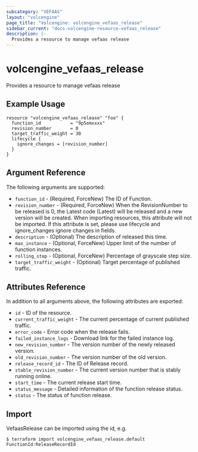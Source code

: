 ```yaml
---
subcategory: "VEFAAS"
layout: "volcengine"
page_title: "Volcengine: volcengine_vefaas_release"
sidebar_current: "docs-volcengine-resource-vefaas_release"
description: |-
  Provides a resource to manage vefaas release
---
```

# volcengine_vefaas_release
Provides a resource to manage vefaas release
## Example Usage
```hcl
resource "volcengine_vefaas_release" "foo" {
  function_id           = "9p5emxxxx"
  revision_number       = 0
  target_traffic_weight = 30
  lifecycle {
    ignore_changes = [revision_number]
  }
}
```
## Argument Reference
The following arguments are supported:
* `function_id` - (Required, ForceNew) The ID of Function.
* `revision_number` - (Required, ForceNew) When the RevisionNumber to be released is 0, the Latest code (Latest) will be released and a new version will be created. When importing resources, this attribute will not be imported. If this attribute is set, please use lifecycle and ignore_changes ignore changes in fields.
* `description` - (Optional) The description of released this time.
* `max_instance` - (Optional, ForceNew) Upper limit of the number of function instances.
* `rolling_step` - (Optional, ForceNew) Percentage of grayscale step size.
* `target_traffic_weight` - (Optional) Target percentage of published traffic.

## Attributes Reference
In addition to all arguments above, the following attributes are exported:
* `id` - ID of the resource.
* `current_traffic_weight` - The current percentage of current published traffic.
* `error_code` - Error code when the release fails.
* `failed_instance_logs` - Download link for the failed instance log.
* `new_revision_number` - The version number of the newly released version.
* `old_revision_number` - The version number of the old version.
* `release_record_id` - The ID of Release record.
* `stable_revision_number` - The current version number that is stably running online.
* `start_time` - The current release start time.
* `status_message` - Detailed information of the function release status.
* `status` - The status of function release.


## Import
VefaasRelease can be imported using the id, e.g.
```
$ terraform import volcengine_vefaas_release.default FunctionId:ReleaseRecordId
```

